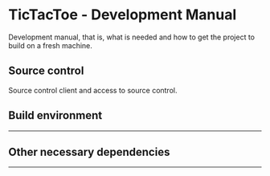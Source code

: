 # TicTacToe - Development Manual

Development manual, that is, what is needed and how to get the project to build on a fresh machine.

## Source control
Source control client and access to source control.

## Build environment
----

## Other necessary dependencies
----